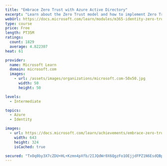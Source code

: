 ```yaml
---
title: "Embrace Zero Trust with Azure Active Directory"
excerpt: "Learn about the Zero Trust model and how to implement Zero Trust into your organization."
webUrl: https://docs.microsoft.com/learn/modules/m365-identity-zero-trust/
type: course
price: Free
length: PT35M
ratings:
  count: 1829
  average: 4.822307
heat: 61

provider:
  name: Microsoft Learn
  domain: microsoft.com
  images:
    - url: /assets/images/organizations/microsoft.com-50x50.jpg
      width: 50
      height: 50

levels:
  - Intermediate

topics:
  - Azure
  - Identity

images:
  - url: https://docs.microsoft.com/learn/achievements/embrace-zero-trust-social.png
    width: 643
    height: 324
    isCached: true

secured: "TxOq0by3X7cZDU+HL+Kzmn4pXfb/2IJQdWr0X6QgzFo1OEjjdFPZ1N6EsdQBpX4C3nJdfdVeLgGWlYTxOxr+ywGfIoRN9W1MOL2mv6vAxuF/0P1NPsItmRZZzdoaQNHemmISfJH/cLkKlFaIBMYKZ4ePmCb7yeCb7FR7cHLC11bowcA2szJBiJGu0LpLCFzJHlfEgjwsbiySK3o0ahQaIw368aXqaZdEumnMCxOWYn4OREuYDdaJKgaVD+OoPqxrAWobk+olCA61wNQsKaQLunBD8ErsfKcXukgCGpO4lxZ65bcxmnzDdA9qi57Ib6dEJ52jseLmADddYmgEbYzF+HD+PYjnsOQ4c7g15XpXUTmi8IzCNh9BGLUKCQ/IMM988wmOWshjhbsxf7Yt6IDejVefZjUIMGWW03Rivp0FdlY=;J4hfFYRPbBRRyNrdqWIxUQ=="
---
```


